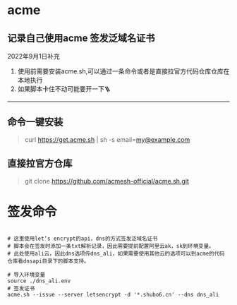 # acme
记录自己使用acme 签发泛域名证书
---
2022年9月1日补充
1. 使用前需要安装acme.sh,可以通过一条命令或者是直接拉官方代码仓库仓库在本地执行
2. 如果脚本卡住不动可能要开一下🪜
---
## 命令一键安装
> curl https://get.acme.sh | sh -s email=my@example.com
## 直接拉官方仓库
> git clone https://github.com/acmesh-official/acme.sh.git

# 签发命令
```shell

# 这里使用let‘s encrypt的api，dns的方式签发泛域名证书
# 脚本会在签发时添加一条txt解析记录，因此需要提前配置阿里云ak，sk到环境变量。
# 此处使用ali云，因此dns选项传dns_ali，如果需要使用其他云的选项可以到acme的代码仓库看dnsapi目录下的脚本支持。

# 导入环境变量
source ./dns_ali.env
# 签发证书
acme.sh --issue --server letsencrypt -d '*.shubo6.cn' --dns dns_ali
```
